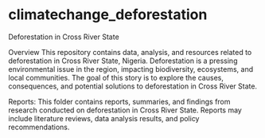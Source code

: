 # climatechange_deforestation

Deforestation in Cross River State

Overview
This repository contains data, analysis, and resources related to deforestation in Cross River State, Nigeria. Deforestation is a pressing environmental issue in the region, impacting biodiversity, ecosystems, and local communities. The goal of this story is to explore the causes, consequences, and potential solutions to deforestation in Cross River State.

Reports: This folder contains reports, summaries, and findings from research conducted on deforestation in Cross River State. Reports may include literature reviews, data analysis results, and policy recommendations.
